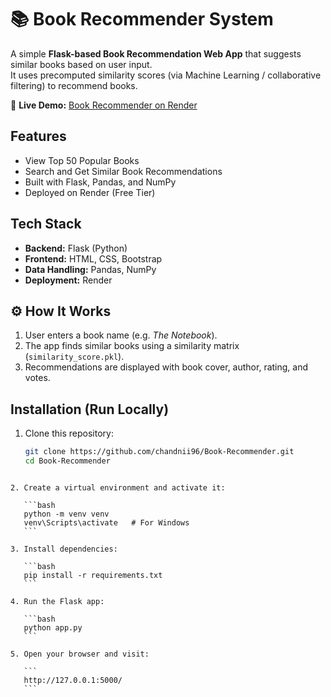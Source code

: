 # 📚 Book Recommender System

A simple **Flask-based Book Recommendation Web App** that suggests similar books based on user input.  
It uses precomputed similarity scores (via Machine Learning / collaborative filtering) to recommend books.

🔗 **Live Demo:** [Book Recommender on Render](https://book-recommender-eqxp.onrender.com/)

## Features

-  View Top 50 Popular Books  
-  Search and Get Similar Book Recommendations  
-  Built with Flask, Pandas, and NumPy    
-  Deployed on Render (Free Tier)


## Tech Stack

- **Backend:** Flask (Python)
- **Frontend:** HTML, CSS, Bootstrap
- **Data Handling:** Pandas, NumPy
- **Deployment:** Render

## ⚙️ How It Works

1. User enters a book name (e.g. *The Notebook*).  
2. The app finds similar books using a similarity matrix (`similarity_score.pkl`).  
3. Recommendations are displayed with book cover, author, rating, and votes.

## Installation (Run Locally)

1. Clone this repository:
   ```bash
   git clone https://github.com/chandnii96/Book-Recommender.git
   cd Book-Recommender
````

2. Create a virtual environment and activate it:

   ```bash
   python -m venv venv
   venv\Scripts\activate   # For Windows
   ```

3. Install dependencies:

   ```bash
   pip install -r requirements.txt
   ```

4. Run the Flask app:

   ```bash
   python app.py
   ```

5. Open your browser and visit:

   ```
   http://127.0.0.1:5000/
   ```
